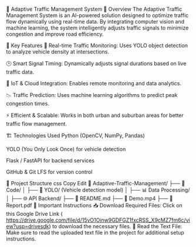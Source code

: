 🚦 Adaptive Traffic Management System
📌 Overview
The Adaptive Traffic Management System is an AI-powered solution designed to optimize traffic flow dynamically using real-time data. By integrating computer vision and machine learning, the system intelligently adjusts traffic signals to minimize congestion and improve road efficiency.

🎯 Key Features
🚗 Real-time Traffic Monitoring: Uses YOLO object detection to analyze vehicle density at intersections.

🕒 Smart Signal Timing: Dynamically adjusts signal durations based on live traffic data.

📡 IoT & Cloud Integration: Enables remote monitoring and data analytics.

📉 Traffic Prediction: Uses machine learning algorithms to predict peak congestion times.

⚡ Efficient & Scalable: Works in both urban and suburban areas for better traffic flow management.

🏗️ Technologies Used
Python (OpenCV, NumPy, Pandas)

YOLO (You Only Look Once) for vehicle detection

Flask / FastAPI for backend services

GitHub & Git LFS for version control

📂 Project Structure
css
Copy
Edit
📁 Adaptive-Traffic-Management/
 ├── 📂 Code/
 │   ├── 🚦 YOLO/ (Vehicle detection model)
 │   ├── 📊 Data Processing/
 │   ├── 🌐 API Backend/
 ├── 📜 README.md
 ├── 🎥 Demo.mp4
 ├── 📄 Report.pdf
📌 Important Instructions
📥 Download Required Files: Click on this Google Drive Link ( https://drive.google.com/file/d/15vO1Oinw9GDFGZ1fxcRSS_X9cMZ7fm6c/view?usp=drivesdk) to download the necessary files.
📝 Read the Text File: Make sure to read the uploaded text file in the project for additional setup instructions.
